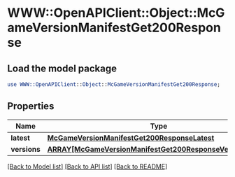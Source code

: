 # WWW::OpenAPIClient::Object::McGameVersionManifestGet200Response

## Load the model package
```perl
use WWW::OpenAPIClient::Object::McGameVersionManifestGet200Response;
```

## Properties
Name | Type | Description | Notes
------------ | ------------- | ------------- | -------------
**latest** | [**McGameVersionManifestGet200ResponseLatest**](McGameVersionManifestGet200ResponseLatest.md) |  | [optional] 
**versions** | [**ARRAY[McGameVersionManifestGet200ResponseVersionsInner]**](McGameVersionManifestGet200ResponseVersionsInner.md) |  | [optional] 

[[Back to Model list]](../README.md#documentation-for-models) [[Back to API list]](../README.md#documentation-for-api-endpoints) [[Back to README]](../README.md)


